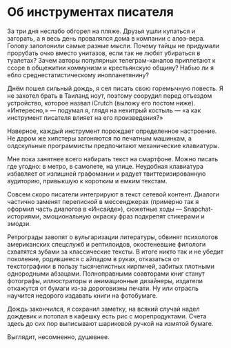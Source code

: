 
# Об инструментах писателя

За три дня неслабо обгорел на пляже. Друзья ушли купаться и загорать, а я весь день провалялся дома в компании с алоэ-вера. Голову заполонили самые разные мысли. Почему тайцы не придумали прорубать очко вместо унитазов, если так не любят убираться в туалетах? Зачем авторы популярных телеграм-каналов приплетают к ссоре в общежитии коммунизм и крестьянскую общину? Набью ли я ебло среднестатистическому инопланетянину?

Днём пошел сильный дождь, я сел писать свою горемычную повесть. Я не захотел брать в Таиланд ноут, поэтому соорудил перед отъездом устройство, которое назвал iCrutch (выложу его постом ниже). «Интересно,» — подумал я, глядя на нехитрый костыль — «а как инструмент писателя влияет на его произведения?»

Наверное, каждый инструмент порождает определенное настроение. Не даром же хипстеры загоняются по печатным машинкам, а олдскульные программисты предпочитают механические клавиатуры.

Мне пока занятнее всего набирать текст на смартфоне. Можно писать где угодно: в метро, в самолете, на улице. Неудобная клавиатура избавляет от излишней графомании и радует твиттеризированную аудиторию, привыкшую к коротким и емким текстам.

Совсем скоро писатели интегрируют в текст сетевой контент. Диалоги частично заменят перепиской в мессенджерах (примерно так я оформил часть диалогов в «Инсайде»), сюжетные ходы — Snapchat-историями, эмоциональную окраску фраз подкрепят стикерами и эмодзи. 

Ретрограды завопят о вульгаризации литературы, обвинят психологов американских спецслужб и рептилоидов, окостеневшие филологи схватятся зубами за классические тексты. В итоге никто так и не убедит поколение, родившееся с айпадом в руках, отказаться от текстографики в пользу тысячелистных кирпичей, забитых плотными однородными абзацами. Полноправными соавторами книг станут фотографы, иллюстраторы и анимационные дизайнеры, издатели откажутся от бумаги из-за дороговизны печати. Ну или отрасль научится недорого издавать книги на фотобумаге.

Дождь закончился, я сохранил заметку, на всякий случай надел дождевик и потопал в кафешку есть рис с морепродуктами. Счета здесь до сих пор выписывают шариковой ручкой на измятой бумаге. 

Выглядит, несомненно, душевнее.